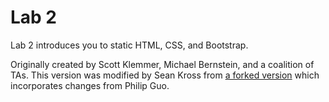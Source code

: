 # Lab 2

Lab 2 introduces you to static HTML, CSS, and Bootstrap.

Originally created by Scott Klemmer, Michael Bernstein, and a coalition of TAs. This version was modified by Sean Kross from [a forked version](https://github.com/pgbovine/lab2) which incorporates changes from Philip Guo.
